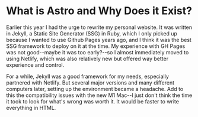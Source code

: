 # What is Astro and Why Does it Exist?

Earlier this year I had the urge to rewrite my personal website. It was written in Jekyll, a Static Site Generator (SSG) in Ruby, which I only picked up because I wanted to use Github Pages years ago, and I think it was the best SSG framework to deploy on it at the time. My experience with GH Pages was not good--maybe it was too early?--so I almost immediately moved to using Netlify, which was also relatively new but offered way better experience and control.

For a while, Jekyll was a good framework for my needs, especially partnered with Netlify. But several major versions and many different computers later, setting up the environment became a headache. Add to this the compatibility issues with the new M1 Mac--I just don't think the time it took to look for what's wrong was worth it. It would be faster to write everything in HTML.

